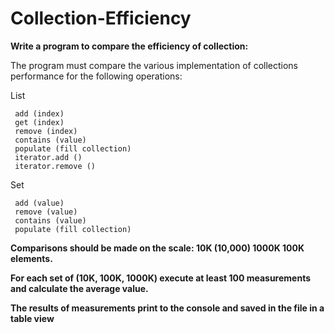 # Collection-Efficiency

**Write a program to compare the efficiency of collection:**

The program must compare the various implementation of collections  performance for the following operations:

List


     add (index)
     get (index)
     remove (index)
     contains (value)
     populate (fill collection)
     iterator.add ()
     iterator.remove ()
     

Set


     add (value)
     remove (value)
     contains (value)
     populate (fill collection)


**Comparisons should be made on the scale: 10K (10,000) 1000K 100K elements.**

**For each set of (10K, 100K, 1000K) execute at least 100 measurements and calculate the average value.**

**The results of measurements print to the console and saved in the file in a table view**

